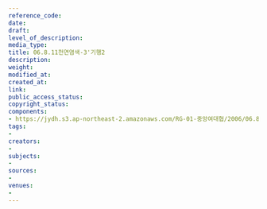 ```yaml
---
reference_code: 
date: 
draft: 
level_of_description: 
media_type: 
title: 06.8.11천연염색-3'기행2
description: 
weight: 
modified_at: 
created_at: 
link: 
public_access_status: 
copyright_status: 
components:
- https://jydh.s3.ap-northeast-2.amazonaws.com/RG-01-중앙여대협/2006/06.8.11천연염색-3'기행2.jpg
tags:
- 
creators:
- 
subjects:
- 
sources:
- 
venues:
- 
---
```

